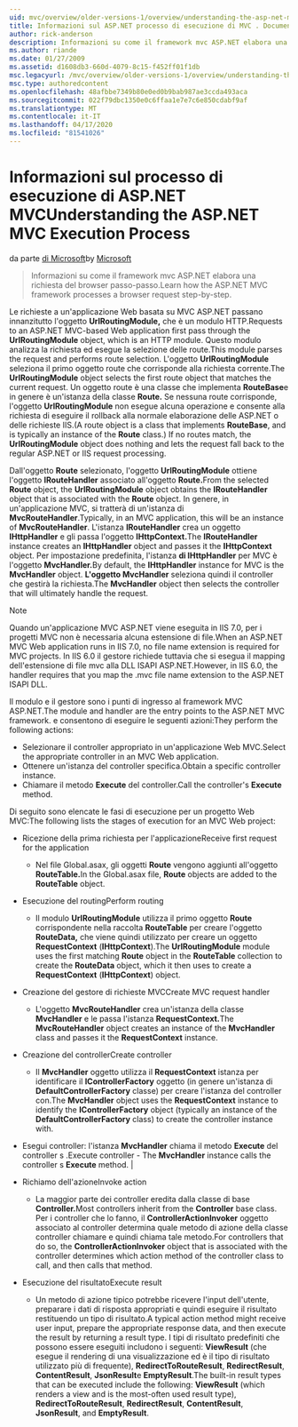 ```yaml
---
uid: mvc/overview/older-versions-1/overview/understanding-the-asp-net-mvc-execution-process
title: Informazioni sul ASP.NET processo di esecuzione di MVC . Documenti Microsoft
author: rick-anderson
description: Informazioni su come il framework mvc ASP.NET elabora una richiesta del browser passo-passo.
ms.author: riande
ms.date: 01/27/2009
ms.assetid: d1608db3-660d-4079-8c15-f452ff01f1db
msc.legacyurl: /mvc/overview/older-versions-1/overview/understanding-the-asp-net-mvc-execution-process
msc.type: authoredcontent
ms.openlocfilehash: 48afbbe7349b80e0ed0b9bab987ae3ccda493aca
ms.sourcegitcommit: 022f79dbc1350e0c6ffaa1e7e7c6e850cdabf9af
ms.translationtype: MT
ms.contentlocale: it-IT
ms.lasthandoff: 04/17/2020
ms.locfileid: "81541026"
---
```

# <a name="understanding-the-aspnet-mvc-execution-process"></a><span data-ttu-id="fc454-103">Informazioni sul processo di esecuzione di ASP.NET MVC</span><span class="sxs-lookup"><span data-stu-id="fc454-103">Understanding the ASP.NET MVC Execution Process</span></span>

<span data-ttu-id="fc454-104">da parte [di Microsoft](https://github.com/microsoft)</span><span class="sxs-lookup"><span data-stu-id="fc454-104">by [Microsoft](https://github.com/microsoft)</span></span>

> <span data-ttu-id="fc454-105">Informazioni su come il framework mvc ASP.NET elabora una richiesta del browser passo-passo.</span><span class="sxs-lookup"><span data-stu-id="fc454-105">Learn how the ASP.NET MVC framework processes a browser request step-by-step.</span></span>

<span data-ttu-id="fc454-106">Le richieste a un'applicazione Web basata su MVC ASP.NET passano innanzitutto l'oggetto **UrlRoutingModule,** che è un modulo HTTP.</span><span class="sxs-lookup"><span data-stu-id="fc454-106">Requests to an ASP.NET MVC-based Web application first pass through the **UrlRoutingModule** object, which is an HTTP module.</span></span> <span data-ttu-id="fc454-107">Questo modulo analizza la richiesta ed esegue la selezione delle route.</span><span class="sxs-lookup"><span data-stu-id="fc454-107">This module parses the request and performs route selection.</span></span> <span data-ttu-id="fc454-108">L'oggetto **UrlRoutingModule** seleziona il primo oggetto route che corrisponde alla richiesta corrente.</span><span class="sxs-lookup"><span data-stu-id="fc454-108">The **UrlRoutingModule** object selects the first route object that matches the current request.</span></span> <span data-ttu-id="fc454-109">Un oggetto route è una classe che implementa **RouteBase**e in genere è un'istanza della classe **Route.** Se nessuna route corrisponde, l'oggetto **UrlRoutingModule** non esegue alcuna operazione e consente alla richiesta di eseguire il rollback alla normale elaborazione delle ASP.NET o delle richieste IIS.</span><span class="sxs-lookup"><span data-stu-id="fc454-109">(A route object is a class that implements **RouteBase**, and is typically an instance of the **Route** class.) If no routes match, the **UrlRoutingModule** object does nothing and lets the request fall back to the regular ASP.NET or IIS request processing.</span></span>

<span data-ttu-id="fc454-110">Dall'oggetto **Route** selezionato, l'oggetto **UrlRoutingModule** ottiene l'oggetto **IRouteHandler** associato all'oggetto **Route.**</span><span class="sxs-lookup"><span data-stu-id="fc454-110">From the selected **Route** object, the **UrlRoutingModule** object obtains the **IRouteHandler** object that is associated with the **Route** object.</span></span> <span data-ttu-id="fc454-111">In genere, in un'applicazione MVC, si tratterà di un'istanza di **MvcRouteHandler**.</span><span class="sxs-lookup"><span data-stu-id="fc454-111">Typically, in an MVC application, this will be an instance of **MvcRouteHandler**.</span></span> <span data-ttu-id="fc454-112">L'istanza **IRouteHandler** crea un oggetto **IHttpHandler** e gli passa l'oggetto **IHttpContext.**</span><span class="sxs-lookup"><span data-stu-id="fc454-112">The **IRouteHandler** instance creates an **IHttpHandler** object and passes it the **IHttpContext** object.</span></span> <span data-ttu-id="fc454-113">Per impostazione predefinita, l'istanza **di IHttpHandler** per MVC è l'oggetto **MvcHandler.**</span><span class="sxs-lookup"><span data-stu-id="fc454-113">By default, the **IHttpHandler** instance for MVC is the **MvcHandler** object.</span></span> <span data-ttu-id="fc454-114">**L'oggetto MvcHandler** seleziona quindi il controller che gestirà la richiesta.</span><span class="sxs-lookup"><span data-stu-id="fc454-114">The **MvcHandler** object then selects the controller that will ultimately handle the request.</span></span>

> [!NOTE]
> <span data-ttu-id="fc454-115">Quando un'applicazione MVC ASP.NET viene eseguita in IIS 7.0, per i progetti MVC non è necessaria alcuna estensione di file.</span><span class="sxs-lookup"><span data-stu-id="fc454-115">When an ASP.NET MVC Web application runs in IIS 7.0, no file name extension is required for MVC projects.</span></span> <span data-ttu-id="fc454-116">In IIS 6.0 il gestore richiede tuttavia che si esegua il mapping dell'estensione di file mvc alla DLL ISAPI ASP.NET.</span><span class="sxs-lookup"><span data-stu-id="fc454-116">However, in IIS 6.0, the handler requires that you map the .mvc file name extension to the ASP.NET ISAPI DLL.</span></span>

<span data-ttu-id="fc454-117">Il modulo e il gestore sono i punti di ingresso al framework MVC ASP.NET.</span><span class="sxs-lookup"><span data-stu-id="fc454-117">The module and handler are the entry points to the ASP.NET MVC framework.</span></span> <span data-ttu-id="fc454-118">e consentono di eseguire le seguenti azioni:</span><span class="sxs-lookup"><span data-stu-id="fc454-118">They perform the following actions:</span></span>

- <span data-ttu-id="fc454-119">Selezionare il controller appropriato in un'applicazione Web MVC.</span><span class="sxs-lookup"><span data-stu-id="fc454-119">Select the appropriate controller in an MVC Web application.</span></span>
- <span data-ttu-id="fc454-120">Ottenere un'istanza del controller specifica.</span><span class="sxs-lookup"><span data-stu-id="fc454-120">Obtain a specific controller instance.</span></span>
- <span data-ttu-id="fc454-121">Chiamare il metodo **Execute** del controller.</span><span class="sxs-lookup"><span data-stu-id="fc454-121">Call the controller's **Execute** method.</span></span>

<span data-ttu-id="fc454-122">Di seguito sono elencate le fasi di esecuzione per un progetto Web MVC:</span><span class="sxs-lookup"><span data-stu-id="fc454-122">The following lists the stages of execution for an MVC Web project:</span></span>

- <span data-ttu-id="fc454-123">Ricezione della prima richiesta per l'applicazione</span><span class="sxs-lookup"><span data-stu-id="fc454-123">Receive first request for the application</span></span> 

    - <span data-ttu-id="fc454-124">Nel file Global.asax, gli oggetti **Route** vengono aggiunti all'oggetto **RouteTable.**</span><span class="sxs-lookup"><span data-stu-id="fc454-124">In the Global.asax file, **Route** objects are added to the **RouteTable** object.</span></span>
- <span data-ttu-id="fc454-125">Esecuzione del routing</span><span class="sxs-lookup"><span data-stu-id="fc454-125">Perform routing</span></span> 

    - <span data-ttu-id="fc454-126">Il modulo **UrlRoutingModule** utilizza il primo oggetto **Route** corrispondente nella raccolta **RouteTable** per creare l'oggetto **RouteData,** che viene quindi utilizzato per creare un oggetto **RequestContext** (**IHttpContext**).</span><span class="sxs-lookup"><span data-stu-id="fc454-126">The **UrlRoutingModule** module uses the first matching **Route** object in the **RouteTable** collection to create the **RouteData** object, which it then uses to create a **RequestContext** (**IHttpContext**) object.</span></span>
- <span data-ttu-id="fc454-127">Creazione del gestore di richieste MVC</span><span class="sxs-lookup"><span data-stu-id="fc454-127">Create MVC request handler</span></span> 

    - <span data-ttu-id="fc454-128">L'oggetto **MvcRouteHandler** crea un'istanza della classe **MvcHandler** e le passa l'istanza **RequestContext.**</span><span class="sxs-lookup"><span data-stu-id="fc454-128">The **MvcRouteHandler** object creates an instance of the **MvcHandler** class and passes it the **RequestContext** instance.</span></span>
- <span data-ttu-id="fc454-129">Creazione del controller</span><span class="sxs-lookup"><span data-stu-id="fc454-129">Create controller</span></span> 

    - <span data-ttu-id="fc454-130">Il **MvcHandler** oggetto utilizza il **RequestContext** istanza per identificare il **IControllerFactory** oggetto (in genere un'istanza di **DefaultControllerFactory** classe) per creare l'istanza del controller con.</span><span class="sxs-lookup"><span data-stu-id="fc454-130">The **MvcHandler** object uses the **RequestContext** instance to identify the **IControllerFactory** object (typically an instance of the **DefaultControllerFactory** class) to create the controller instance with.</span></span>
- <span data-ttu-id="fc454-131">Esegui controller: l'istanza **MvcHandler** chiama il metodo **Execute** del controller s .</span><span class="sxs-lookup"><span data-stu-id="fc454-131">Execute controller - The **MvcHandler** instance calls the controller s **Execute** method.</span></span> |
- <span data-ttu-id="fc454-132">Richiamo dell'azione</span><span class="sxs-lookup"><span data-stu-id="fc454-132">Invoke action</span></span> 

    - <span data-ttu-id="fc454-133">La maggior parte dei controller eredita dalla classe di base **Controller.**</span><span class="sxs-lookup"><span data-stu-id="fc454-133">Most controllers inherit from the **Controller** base class.</span></span> <span data-ttu-id="fc454-134">Per i controller che lo fanno, il **ControllerActionInvoker** oggetto associato al controller determina quale metodo di azione della classe controller chiamare e quindi chiama tale metodo.</span><span class="sxs-lookup"><span data-stu-id="fc454-134">For controllers that do so, the **ControllerActionInvoker** object that is associated with the controller determines which action method of the controller class to call, and then calls that method.</span></span>
- <span data-ttu-id="fc454-135">Esecuzione del risultato</span><span class="sxs-lookup"><span data-stu-id="fc454-135">Execute result</span></span> 

    - <span data-ttu-id="fc454-136">Un metodo di azione tipico potrebbe ricevere l'input dell'utente, preparare i dati di risposta appropriati e quindi eseguire il risultato restituendo un tipo di risultato.</span><span class="sxs-lookup"><span data-stu-id="fc454-136">A typical action method might receive user input, prepare the appropriate response data, and then execute the result by returning a result type.</span></span> <span data-ttu-id="fc454-137">I tipi di risultato predefiniti che possono essere eseguiti includono i seguenti: **ViewResult** (che esegue il rendering di una visualizzazione ed è il tipo di risultato utilizzato più di frequente), **RedirectToRouteResult**, **RedirectResult**, **ContentResult**, **JsonResult**e **EmptyResult**.</span><span class="sxs-lookup"><span data-stu-id="fc454-137">The built-in result types that can be executed include the following: **ViewResult** (which renders a view and is the most-often used result type), **RedirectToRouteResult**, **RedirectResult**, **ContentResult**, **JsonResult**, and **EmptyResult**.</span></span>
